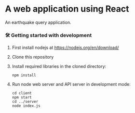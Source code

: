# A web application using React

An earthquake query application. 

<h3>🛠&nbsp;Getting started with development</h3>

1. First install nodejs at https://nodejs.org/en/download/
1. Clone this repository
1. Install required libraries in the cloned directory:
   
    ```
    npm install
    ```
1. Run node web server and API server in development mode:
    ```
    cd client
    npm start
    cd ../server
    node index.js
    ```
